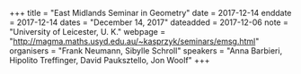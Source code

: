 +++
title = "East Midlands Seminar in Geometry"
date = 2017-12-14
enddate = 2017-12-14
dates = "December 14, 2017"
dateadded = 2017-12-06
note = "University of Leicester, U. K."
webpage = "http://magma.maths.usyd.edu.au/~kasprzyk/seminars/emsg.html"
organisers = "Frank Neumann, Sibylle Schroll"
speakers = "Anna Barbieri, Hipolito Treffinger, David Pauksztello, Jon Woolf"
+++
